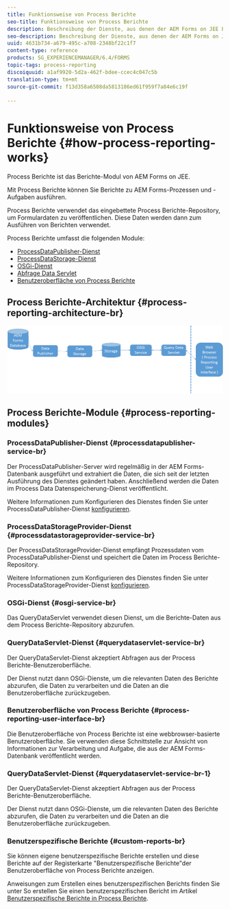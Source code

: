 ```yaml
---
title: Funktionsweise von Process Berichte
seo-title: Funktionsweise von Process Berichte
description: Beschreibung der Dienste, aus denen der AEM Forms on JEE Process Berichte besteht, und eine Einführung in die Benutzeroberfläche von Process Berichte
seo-description: Beschreibung der Dienste, aus denen der AEM Forms on JEE Process Berichte besteht, und eine Einführung in die Benutzeroberfläche von Process Berichte
uuid: 4631b734-a679-495c-a708-2348bf22c1f7
content-type: reference
products: SG_EXPERIENCEMANAGER/6.4/FORMS
topic-tags: process-reporting
discoiquuid: a1af9920-5d2a-462f-bdee-ccec4c047c5b
translation-type: tm+mt
source-git-commit: f13d358a6508da5813186ed61f959f7a84e6c19f

---
```



# Funktionsweise von Process Berichte {#how-process-reporting-works}

Process Berichte ist das Berichte-Modul von AEM Forms on JEE.

Mit Process Berichte können Sie Berichte zu AEM Forms-Prozessen und -Aufgaben ausführen.

Process Berichte verwendet das eingebettete Process Berichte-Repository, um Formulardaten zu veröffentlichen. Diese Daten werden dann zum Ausführen von Berichten verwendet.

Process Berichte umfasst die folgenden Module:

* [ProcessDataPublisher-Dienst](/help/forms/using/process-reporting/process-reporting-architecture.md#p-processdatapublisher-service-br-p)
* [ProcessDataStorage-Dienst](/help/forms/using/process-reporting/process-reporting-architecture.md#p-processdatastorageprovider-service-br-p)
* [OSGi-Dienst](/help/forms/using/process-reporting/process-reporting-architecture.md#p-osgi-service-br-p)
* [Abfrage Data Servlet](/help/forms/using/process-reporting/process-reporting-architecture.md#p-querydataservlet-service-br-p)
* [Benutzeroberfläche von Process Berichte](/help/forms/using/process-reporting/process-reporting-architecture.md#p-process-reporting-user-interface-br-p)

## Process Berichte-Architektur {#process-reporting-architecture-br}

![processreportingarchitecture](assets/processreportingarchitecture.png)

## Process Berichte-Module {#process-reporting-modules}

### ProcessDataPublisher-Dienst {#processdatapublisher-service-br}

Der ProcessDataPublisher-Server wird regelmäßig in der AEM Forms-Datenbank ausgeführt und extrahiert die Daten, die sich seit der letzten Ausführung des Dienstes geändert haben. Anschließend werden die Daten im Process Data Datenspeicherung-Dienst veröffentlicht.

Weitere Informationen zum Konfigurieren des Dienstes finden Sie unter ProcessDataPublisher-Dienst [konfigurieren](/help/forms/using/process-reporting/install-start-process-reporting.md#p-reportconfiguration-service-p).

### ProcessDataStorageProvider-Dienst {#processdatastorageprovider-service-br}

Der ProcessDataStorageProvider-Dienst empfängt Prozessdaten vom ProcessDataPublisher-Dienst und speichert die Daten im Process Berichte-Repository.

Weitere Informationen zum Konfigurieren des Dienstes finden Sie unter ProcessDataStorageProvider-Dienst [konfigurieren](/help/forms/using/process-reporting/install-start-process-reporting.md#p-to-configure-the-process-reporting-repository-locations-p).

### OSGi-Dienst {#osgi-service-br}

Das QueryDataServlet verwendet diesen Dienst, um die Berichte-Daten aus dem Process Berichte-Repository abzurufen.

### QueryDataServlet-Dienst {#querydataservlet-service-br}

Der QueryDataServlet-Dienst akzeptiert Abfragen aus der Process Berichte-Benutzeroberfläche.

Der Dienst nutzt dann OSGi-Dienste, um die relevanten Daten des Berichte abzurufen, die Daten zu verarbeiten und die Daten an die Benutzeroberfläche zurückzugeben.

### Benutzeroberfläche von Process Berichte {#process-reporting-user-interface-br}

Die Benutzeroberfläche von Process Berichte ist eine webbrowser-basierte Benutzeroberfläche. Sie verwenden diese Schnittstelle zur Ansicht von Informationen zur Verarbeitung und Aufgabe, die aus der AEM Forms-Datenbank veröffentlicht werden.

### QueryDataServlet-Dienst {#querydataservlet-service-br-1}

Der QueryDataServlet-Dienst akzeptiert Abfragen aus der Process Berichte-Benutzeroberfläche.

Der Dienst nutzt dann OSGi-Dienste, um die relevanten Daten des Berichte abzurufen, die Daten zu verarbeiten und die Daten an die Benutzeroberfläche zurückzugeben.

### Benutzerspezifische Berichte {#custom-reports-br}

Sie können eigene benutzerspezifische Berichte erstellen und diese Berichte auf der Registerkarte &quot;Benutzerspezifische Berichte&quot;der Benutzeroberfläche von Process Berichte anzeigen.

Anweisungen zum Erstellen eines benutzerspezifischen Berichts finden Sie unter So erstellen Sie einen benutzerspezifischen Bericht im Artikel [Benutzerspezifische Berichte in Process Berichte](/help/forms/using/process-reporting/process-reporting-custom-reports.md).

